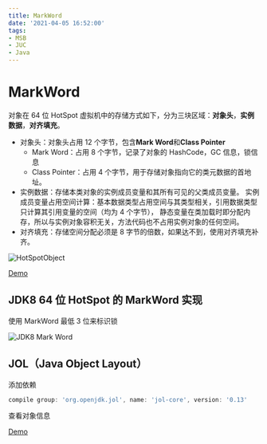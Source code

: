 ```yaml
---
title: MarkWord
date: '2021-04-05 16:52:00'
tags:
- MSB
- JUC
- Java
---
```

# MarkWord

对象在 64 位 HotSpot 虚拟机中的存储方式如下，分为三块区域：**对象头**，**实例数据**，**对齐填充**。

- 对象头：对象头占用 12 个字节，包含**Mark Word**和**Class Pointer**
    - Mark Word：占用 8 个字节，记录了对象的 HashCode，GC 信息，锁信息
    - Class Pointer：占用 4 个字节，用于存储对象指向它的类元数据的首地址。
- 实例数据：存储本类对象的实例成员变量和其所有可见的父类成员变量。
实例成员变量占用空间计算：基本数据类型占用空间与其类型相关，引用数据类型只计算其引用变量的空间（均为 4 个字节），
静态变量在类加载时即分配内存，所以与实例对象容积无关，方法代码也不占用实例对象的任何空间。
- 对齐填充：存储空间分配必须是 8 字节的倍数，如果达不到，使用对齐填充补齐。

![HotSpotObject](https://gitee.com/swang-harbin/pic-bed/raw/master/images/2021/20210405170112.png)

[Demo](/src/main/java/我爱你/王硕/c008_markword/D01_HotSpotObject.java)

##  JDK8 64 位 HotSpot 的 MarkWord 实现

使用 MarkWord 最低 3 位来标识锁

![JDK8 Mark Word](https://gitee.com/swang-harbin/pic-bed/raw/master/images/2021/20210405170120.png)

## JOL（Java Object Layout）

添加依赖

```groovy
compile group: 'org.openjdk.jol', name: 'jol-core', version: '0.13'
```

查看对象信息

[Demo](/src/main/java/我爱你/王硕/c008_markword/D02_HelloJol.java)
